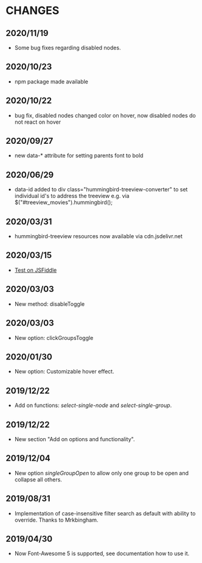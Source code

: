 # CHANGES

## 2020/11/19

- Some bug fixes regarding disabled nodes.

## 2020/10/23

- npm package made available

## 2020/10/22

- bug fix, disabled nodes changed color on hover, now disabled nodes do not react on hover

## 2020/09/27

- new data-* attribute for setting parents font to bold 

## 2020/06/29

- data-id added to div class="hummingbird-treeview-converter" to set individual id's to address the treeview e.g. via $("#treeview_movies").hummingbird();

## 2020/03/31

- hummingbird-treeview resources now available via cdn.jsdelivr.net

## 2020/03/15

- [Test on JSFiddle](https://jsfiddle.net/hummingbird_dev/1s9qy6dh/17/) 

## 2020/03/03

- New method: disableToggle

## 2020/03/03

- New option: clickGroupsToggle 

## 2020/01/30

- New option: Customizable hover effect.

## 2019/12/22

- Add on functions: *select-single-node* and *select-single-group*.

## 2019/12/22

- New section "Add on options and functionality".

## 2019/12/04

- New option *singleGroupOpen* to allow only one group to be open and collapse all others.

## 2019/08/31

- Implementation of case-insensitive filter search as default with ability to override. Thanks to Mrkbingham.

## 2019/04/30

- Now Font-Awesome 5 is supported, see documentation how to use it.















